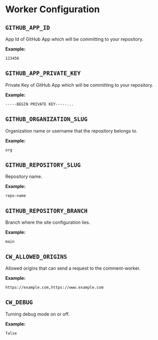 # Worker Configuration

## `GITHUB_APP_ID`
App Id of GitHub App which will be committing to your repository.

**Example:**
```text
123456
```

## `GITHUB_APP_PRIVATE_KEY`
Private Key of GitHub App which will be committing to your repository.

**Example:**
```text
-----BEGIN PRIVATE KEY-----...
```

## `GITHUB_ORGANIZATION_SLUG`
Organization name or username that the repository belongs to.

**Example:**
```text
org
```

## `GITHUB_REPOSITORY_SLUG`
Repository name.

**Example:**
```text
repo-name
```

## `GITHUB_REPOSITORY_BRANCH`
Branch where the site configuration lies.

**Example:**
```text
main
```

## `CW_ALLOWED_ORIGINS`
Allowed origins that can send a request to the comment-worker.

**Example:**
```text
https://example.com,https://www.example.com
```

## `CW_DEBUG`
Turning debug mode on or off.

**Example:**
```text
false
```
